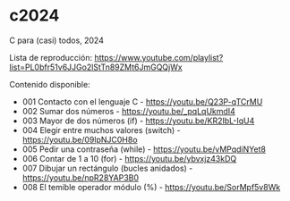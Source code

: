 # c2024

C para (casi) todos, 2024

Lista de reproducción: https://www.youtube.com/playlist?list=PL0bfr51v6JJGo2lStTn89ZMt6JmGQQjWx


Contenido disponible:

- 001 Contacto con el lenguaje C - https://youtu.be/Q23P-qTCrMU
- 002 Sumar dos números - https://youtu.be/_pqLqUkmdI4
- 003 Mayor de dos números (if) - https://youtu.be/KR2IbL-IqU4
- 004 Elegir entre muchos valores (switch) - https://youtu.be/09lpNJC0H8o
- 005 Pedir una contraseña (while) - https://youtu.be/vMPqdiNYet8
- 006 Contar de 1 a 10 (for) - https://youtu.be/ybvxjz43kDQ
- 007 Dibujar un rectángulo (bucles anidados) - https://youtu.be/npR28YAP3B0
- 008 El temible operador módulo (%) - https://youtu.be/SorMpf5v8Wk
